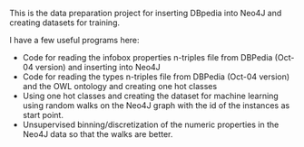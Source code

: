 This is the data preparation project for inserting DBpedia into Neo4J and creating datasets for training.

I have a few useful programs here:
- Code for reading the infobox properties n-triples file from DBPedia (Oct-04 version) and inserting into Neo4J
- Code for reading the types n-triples file from DBPedia (Oct-04 version) and the OWL ontology and creating one hot classes
- Using one hot classes and creating the dataset for machine learning using random walks on the Neo4J graph with the id of the instances as start point.
- Unsupervised binning/discretization of the numeric properties in the Neo4J data so that the walks are better.
